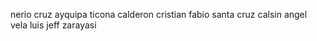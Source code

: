 nerio cruz ayquipa
ticona calderon cristian
fabio santa cruz
calsin 
angel vela
luis jeff zarayasi 
